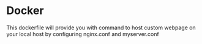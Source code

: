 # Docker
This dockerfile will provide you with command to host custom webpage on your local host by configuring nginx.conf and myserver.conf
